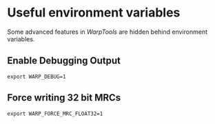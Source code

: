 # Useful environment variables

Some advanced features in *WarpTools* are hidden behind environment variables. 

## Enable Debugging Output

```shell
export WARP_DEBUG=1
```

## Force writing 32 bit MRCs

```shell
export WARP_FORCE_MRC_FLOAT32=1
```


